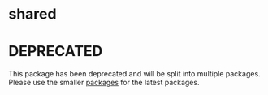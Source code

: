 # shared

# DEPRECATED

This package has been deprecated and will be split into multiple packages.
Please use the smaller [packages](../packages) for the latest packages.
